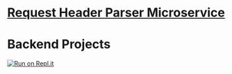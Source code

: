 # [Request Header Parser Microservice](https://www.freecodecamp.org/learn/apis-and-microservices/apis-and-microservices-projects/request-header-parser-microservice)

# Backend Projects
[![Run on Repl.it](https://repl.it/badge/github/nguyennguyen0110/project-headerparser)](https://repl.it/github/nguyennguyen0110/project-headerparser)
